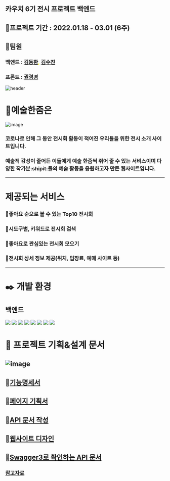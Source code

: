 ## 카우치 6기 전시 프로젝트 백엔드 
## :date:프로젝트 기간 : 2022.01.18 - 03.01 (6주)
## :busts_in_silhouette:팀원
### 백엔드 : <span style="color:yellow">[김동환](https://github.com/dhkimneer), [김수진](https://github.com/Suziny91)</span>
### 프론트 : [권령경](https://github.com/Lustellz)
![header](https://capsule-render.vercel.app/api?type=waving&reversal=true&color=timeGradient&height=400&text=예%20술%20한%20줌)

# :art:예술한줌은
![image](https://user-images.githubusercontent.com/78532880/156144922-b5be8c19-7771-43f9-ba0d-6152ce58cc32.png)
### 코로나로 인해 그 동안 전시회 활동이 적어진 우리들을 위한 전시 소개 사이트입니다.
### 예술적 감성이 줄어든 이들에게 예술 한줌씩 쥐어 줄 수 있는 서비스이며 다양한 작가분:shipit:들의 예술 활동을 응원하고자 만든 웹사이트입니다.

------

# 제공되는 서비스 
### :large_orange_diamond:좋아요 순으로 볼 수 있는 Top10 전시회
### :large_orange_diamond:시도구별, 키워드로 전시회 검색
### :large_orange_diamond:좋아요로 관심있는 전시회 모으기
### :large_orange_diamond:전시회 상세 정보 제공(위치, 입장료, 예매 사이트 등)
------

# :black_nib: 개발 환경
## 백엔드
<img src="https://img.shields.io/badge/java-007396?style=flat-square&logo=java&logoColor=white"/>
<img src="https://img.shields.io/badge/Spring-6DB33F?style=flat-square&logo=Spring&logoColor=white"/>
<img src="https://img.shields.io/badge/Spring Boot -6DB33F?style=flat-square&logo=Spring Boot&logoColor=white"/>
<img src="https://img.shields.io/badge/SpringSecurity-6DB33F?style=flat-square&logo=SpringSecurity&logoColor=white"/>
<img src="https://img.shields.io/badge/Data JPA-6DB33F?style=flat-square&logo=&logoColor=white"/>
<img src="https://img.shields.io/badge/Postgresql -4479A1?style=flat-square&logo=Postgresql&logoColor=white"/>
<img src="https://img.shields.io/badge/Oauth-4285F4?style=flat-square&logo=Google&logoColor=blue"/>
<img src="https://img.shields.io/badge/Heroku -ff69b4?style=flat-square&logo=Heroku&logoColor=white"/>

# :bookmark_tabs: 프로젝트 기획&설계 문서
## ![image](https://user-images.githubusercontent.com/78532880/156139777-484159a3-96d9-44cc-9dc7-4557760864a5.png)
## :small_blue_diamond:[기능명세서](https://www.notion.so/SRS-ca78d049388b4780a046130f14a2e98a)
## :small_blue_diamond:[페이지 기획서](https://whimsical.com/2V5ptiBLhLfLuAQqhBL8Y5)
## :small_blue_diamond:[API 문서 작성](https://www.notion.so/API-d624478b7f5041cb8abdc68086c6015f)
## :small_blue_diamond:[웹사이트 디자인](https://www.figma.com/file/FUezGZ9a98iq4WDopOM16r/%EC%B9%B4%EC%9A%B0%EC%B9%98%EC%BD%94%EB%94%A96%EA%B8%B0-%EC%A0%84%EC%8B%9C-(Copy)-(Copy)?node-id=133949%3A182043)

## :small_blue_diamond:[Swagger3로 확인하는 API 문서](https://exhibition-here.herokuapp.com/swagger-ui/index.html)

### [참고자료](https://www.notion.so/997ce0e4f6864394b3be7b63c400c35b)
